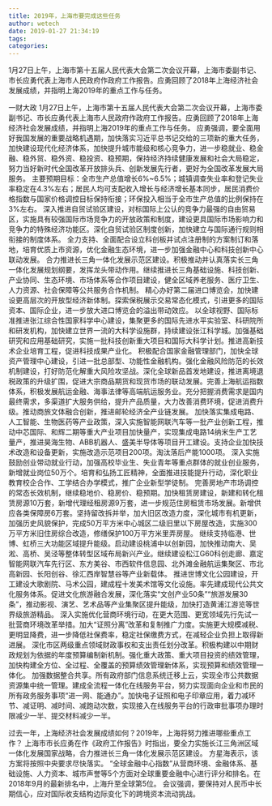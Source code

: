 ```yaml
---
title: 2019年，上海市要完成这些任务
author: wetech
date: 2019-01-27 21:34:19
tags: 
categories: 
---
```

1月27日上午，上海市第十五届人民代表大会第二次会议开幕，上海市委副书记、市长应勇代表上海市人民政府作政府工作报告。应勇回顾了2018年上海经济社会发展成绩，并指明上海2019年的重点工作与任务。
<!-- more -->
一财大政
1月27日上午，上海市第十五届人民代表大会第二次会议开幕，上海市委副书记、市长应勇代表上海市人民政府作政府工作报告。应勇回顾了2018年上海经济社会发展成绩，并指明上海2019年的重点工作与任务。
应勇强调，要全面用好我国发展的重要战略机遇期，加快落实习近平总书记交给的三项新的重大任务，加快建设现代化经济体系，加快提升城市能级和核心竞争力，进一步稳就业、稳金融、稳外贸、稳外资、稳投资、稳预期，保持经济持续健康发展和社会大局稳定，努力当好新时代全国改革开放排头兵、创新发展先行者，更好为全国改革发展大局服务。
主要预期目标：全市生产总值增长6%~6.5%；城镇调查失业率和登记失业率稳定在4.3%左右；居民人均可支配收入增长与经济增长基本同步，居民消费价格指数与国家价格调控目标保持衔接；环保投入相当于全市生产总值的比例保持在3%左右。
深入推进自贸试验区建设，对标国际上公认的竞争力最强的自由贸易区，实施具有较强国际市场竞争力的开放政策和制度，建设更具国际市场影响力和竞争力的特殊经济功能区。深化自贸试验区制度创新，加快建立与国际通行规则相衔接的制度体系。
全力支持、全面配合设立科创板并试点注册制的方案制订和落地，培育优质上市资源，优化金融生态环境，进一步加强金融中心和科技创新中心联动发展。
合力推进长三角一体化发展示范区建设。积极推动并认真落实长三角一体化发展规划纲要，发挥龙头带动作用。继续推进长三角基础设施、科技创新、产业协同、生态环境、市场体系等合作项目建设，健全区域养老服务、医疗卫生、人力资源、社会保障等公共服务合作机制。
精心办好第二届进口博览会，加快建设更高层次的开放型经济新体制。探索保税展示交易常态化模式，引进更多的国际资本、国际企业，进一步放大进口博览会的溢出带动效应。
以全球视野、国际标准推进张江综合性国家科学中心建设，集聚更多的国际先进水平实验室、科研院所和研发机构，加快建立世界一流的大科学设施群，持续建设张江科学城。加强基础研究和应用基础研究，实施一批科技创新重大项目和国际大科学计划。推进高新技术企业培育工程，促进科技成果产业化。
积极配合国家金融管理部门，加快全球资产管理中心建设，引进一批总部型、功能性金融机构。强化金融风险防范的长效机制建设，打好防范化解重大风险攻坚战。深化全球新品首发地建设，推进离境退税政策的升级扩围，促进大宗商品期货和现货市场的联动发展。完善上海航运指数体系，积极发展航运金融、海事法律等高端航运服务业。充分把握消费需求是国内最终需求，多渠道扩大服务供给，提升产品质量，大力改善消费环境，促进消费升级。推动商旅文体融合创新，推进邮轮经济全产业链发展。
加快落实集成电路、人工智能、生物医药等产业政策，深入实施智能网联汽车等一批产业创新工程，推动中芯国际、和辉二期等重大产业项目加快量产，实现集成电路14纳米生产工艺量产，推进昊海生物、ABB机器人、盛美半导体等项目开工建设。支持企业加快技术改造和设备更新，实施改造示范项目200项。淘汰落后产能1000项。
深入实施鼓励创业带动就业行动，加强高校毕业生、失业青年等重点群体的就业创业服务，新增就业岗位50万个。培育和弘扬工匠精神，全面推进技能提升行动，深化职业教育校企合作、工学结合办学模式，推广企业新型学徒制。
完善房地产市场调控的常态长效机制，继续稳地价、稳房价、稳预期。加快租赁房建设，新建和转化租赁房源10万套，新增代理经租房源9万套，进一步规范住房租赁市场发展。新增供应各类保障房6万套。坚持留改拆并举，加大旧区改造力度，深化城市有机更新，加强历史风貌保护，完成50万平方米中心城区二级旧里以下房屋改造，实施300万平方米旧住房综合改造，修缮保护100万平方米里弄房屋。
继续支持临港、世博、虹桥三大功能区域提升能级。启动建设桃浦中以创新园，加快推动南大、吴淞、高桥、吴泾等整体转型区域布局新兴产业。继续建设松江G60科创走廊、嘉定智能网联汽车先行区、东方美谷、市西软件信息园、北外滩金融航运集聚区、市北高新园、长阳创谷、徐汇西岸智慧谷等产业新载体。
推进世博文化公园建设，开工建设大歌剧院、马术公园，建成程十发美术馆等文化设施。率先建成现代公共文化服务体系。促进文化旅游融合发展，深化落实“文创产业50条”“旅游发展30条”，推动影视、演艺、艺术品等产业集聚区提升能级，加快打造黄浦江游览等世界级旅游精品。
深入实施优化营商环境行动，在更大范围、更宽领域先行先试一批营商环境改革举措。加大“证照分离”改革和复制推广力度。实施更大规模减税、更明显降费，进一步降低社保费率，稳定社保缴费方式，在减轻企业负担上取得新进展。
深化市区两级重点领域财政事权和支出责任划分改革。积极构建以中期财政规划为依据的年度预算编制新机制。强化重大政策、重大项目投资的绩效管理，加快构建全方位、全过程、全覆盖的预算绩效管理新体系，实现预算和绩效管理一体化。
加强数据整合共享。所有政府部门信息系统迁移上云，实现全市公共数据资源集中统一管理。建成全流程一体化在线服务平台，努力实现面向企业和市民的所有政务服务事项“进一网、能通办”。加快电子证照和电子印章应用，着力减环节、减证明、减时间、减跑动次数，实现接入在线服务平台的行政审批事项办理时限减少一半、提交材料减少一半。
 
 
过去一年，上海经济社会发展成绩如何？2019年，上海将努力推进哪些重点工作？
上海市市长应勇在作《政府工作报告》时指出，要全力实施长江三角洲区域一体化发展国家战略，合力推进长三角一体化发展示范区建设。
方星海表示，该方案将按照中央要求尽快落实。
“全球金融中心指数”从营商环境、金融体系、基础设施、人力资本、城市声誉等5个方面对全球重要金融中心进行评分和排名。在2018年9月的最新排名中，上海升至全球第5位。
会议强调，要保持对人民币中长期信心，应对国际收支结构边际变化下的跨境资本流动挑战。

